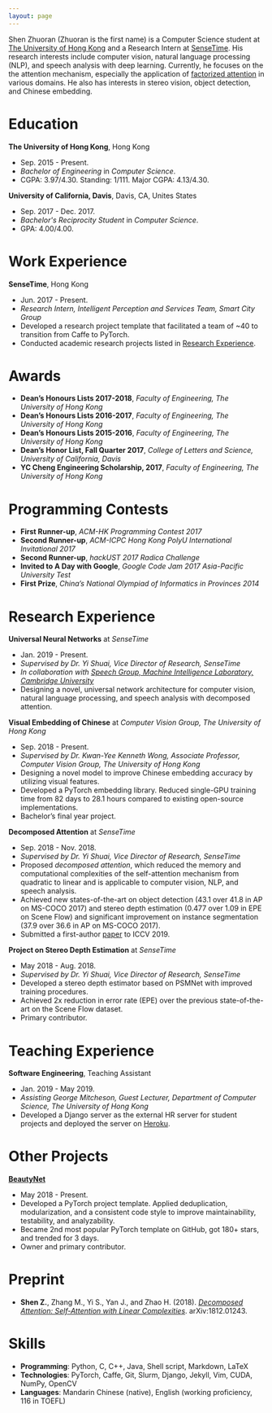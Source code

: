 ```yaml
---
layout: page
---
```



Shen Zhuoran \(Zhuoran is the first name) is a Computer Science student at [The University of Hong Kong](https://www.cs.hku.hk/) and a Research Intern at [SenseTime](https://www.sensetime.com/). His research interests include computer vision, natural language processing (NLP), and speech analysis with deep learning. Currently, he focuses on the the attention mechanism, especially the application of [factorized attention](ai/2018/12/03/factorized-attention.html) in various domains. He also has interests in stereo vision, object detection, and Chinese embedding.

# Education

**The University of Hong Kong**, Hong Kong

- Sep. 2015 - Present.
- *Bachelor of Engineering* in *Computer Science*.
- CGPA: 3.97/4.30. Standing: 1/111. Major CGPA: 4.13/4.30.

**University of California, Davis**, Davis, CA, Unites States

- Sep. 2017 - Dec. 2017.
- *Bachelor's Reciprocity Student* in *Computer Science*.
- GPA: 4.00/4.00.

# Work Experience

**SenseTime**, Hong Kong

- Jun. 2017 - Present.
- *Research Intern, Intelligent Perception and Services Team, Smart City Group*
- Developed a research project template that facilitated a team of ~40 to transition from Caffe to PyTorch.
- Conducted academic research projects listed in [Research Experience](#research-experience).

# Awards

- **Dean’s Honours Lists 2017-2018**, *Faculty of Engineering, The University of Hong Kong*
- **Dean’s Honours Lists 2016-2017**, *Faculty of Engineering, The University of Hong Kong*
- **Dean’s Honours Lists 2015-2016**, *Faculty of Engineering, The University of Hong Kong*
- **Dean’s Honor List, Fall Quarter 2017**, *College of Letters and Science, University of California, Davis*
- **YC Cheng Engineering Scholarship, 2017**, *Faculty of Engineering, The University of Hong Kong*

# Programming Contests

- **First Runner-up**, *ACM-HK Programming Contest 2017*
- **Second Runner-up**, *ACM-ICPC Hong Kong PolyU International Invitational 2017*
- **Second Runner-up**, *hackUST 2017 Radica Challenge*
- **Invited to A Day with Google**, *Google Code Jam 2017 Asia-Pacific University Test*
- **First Prize**, *China’s National Olympiad of Informatics in Provinces 2014*

# Research Experience

**Universal Neural Networks** at *SenseTime*

- Jan. 2019 - Present.
- *Supervised by Dr. Yi Shuai, Vice Director of Research, SenseTime*
- *In collaboration with [Speech Group, Machine Intelligence Laboratory, Cambridge University](https://mi.eng.cam.ac.uk/Main/Speech/WebHome)*
- Designing a novel, universal network architecture for computer vision, natural language processing, and speech analysis with decomposed attention.

**Visual Embedding of Chinese** at *Computer Vision Group, The University of Hong Kong*

- Sep. 2018 - Present.
- *Supervised by Dr. Kwan-Yee Kenneth Wong, Associate Professor, Computer Vision Group, The University of Hong Kong*
- Designing a novel model to improve Chinese embedding accuracy by utilizing visual features.
- Developed a PyTorch embedding library. Reduced single-GPU training time from 82 days to 28.1 hours compared to existing open-source implementations.
- Bachelor’s final year project.

**Decomposed Attention** at *SenseTime*

- Sep. 2018 - Nov. 2018.
- *Supervised by Dr. Yi Shuai, Vice Director of Research, SenseTime*
- Proposed *decomposed attention*, which reduced the memory and computational complexities of the self-attention mechanism from quadratic to linear and is applicable to computer vision, NLP, and speech analysis.
- Achieved new states-of-the-art on object detection (43.1 over 41.8 in AP on MS-COCO 2017) and stereo depth estimation (0.477 over 1.09 in EPE on Scene Flow) and significant improvement on instance segmentation (37.9 over 36.6 in AP on MS-COCO 2017).
- Submitted a first-author [paper](#preprint) to ICCV 2019.

**Project on Stereo Depth Estimation** at *SenseTime*

- May 2018 - Aug. 2018.
- *Supervised by Dr. Yi Shuai, Vice Director of Research, SenseTime*
- Developed a stereo depth estimator based on PSMNet with improved training procedures.
- Achieved 2x reduction in error rate (EPE) over the previous state-of-the-art on the Scene Flow dataset.
- Primary contributor.

# Teaching Experience

**Software Engineering**, Teaching Assistant

- Jan. 2019 - May 2019.
- *Assisting George Mitcheson, Guest Lecturer, Department of Computer Science, The University of Hong Kong*
- Developed a Django server as the external HR server for student projects and deployed the server on [Heroku](https://gibice-hrserver.herokuapp.com/).

# Other Projects

[**BeautyNet**](https://github.com/cmsflash/beauty-net)

- May 2018 - Present.
- Developed a PyTorch project template. Applied deduplication, modularization, and a consistent code style to improve maintainability, testability, and analyzability.
- Became 2nd most popular PyTorch template on GitHub, got 180+ stars, and trended for 3 days.
- Owner and primary contributor.

# Preprint

- **Shen Z.**, Zhang M., Yi S., Yan J., and Zhao H. (2018). [*Decomposed Attention: Self-Attention with Linear Complexities*](https://arxiv.org/abs/1812.01243). arXiv:1812.01243.

# Skills

- **Programming**: Python, C, C++, Java, Shell script, Markdown, LaTeX
- **Technologies**: PyTorch, Caffe, Git, Slurm, Django, Jekyll, Vim, CUDA, NumPy, OpenCV
- **Languages**: Mandarin Chinese (native), English (working proficiency, 116 in TOEFL)
